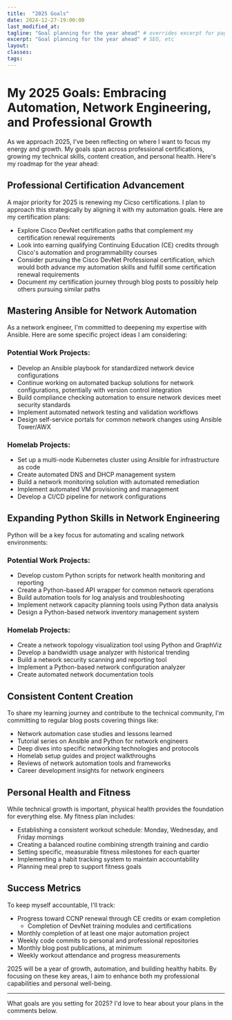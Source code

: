 ```yaml
---
title:  "2025 Goals"
date: 2024-12-27-19:00:00
last_modified_at:
tagline: "Goal planning for the year ahead" # overrides excerpt for page tagline display
excerpt: "Goal planning for the year ahead" # SEO, etc
layout:
classes:  
tags:
---
```


# My 2025 Goals: Embracing Automation, Network Engineering, and Professional Growth

As we approach 2025, I've been reflecting on where I want to focus my energy and growth. My goals span across professional certifications, growing my technical skills, content creation, and personal health. Here's my roadmap for the year ahead:

## Professional Certification Advancement

A major priority for 2025 is renewing my Cicso certifications. I plan to approach this strategically by aligning it with my automation goals. Here are my certification plans:

- Explore Cisco DevNet certification paths that complement my certification renewal requirements
- Look into earning qualifying Continuing Education (CE) credits through Cisco's automation and programmability courses
- Consider pursuing the Cisco DevNet Professional certification, which would both advance my automation skills and fulfill some certification renewal requirements
- Document my certification journey through blog posts to possibly help others pursuing similar paths

## Mastering Ansible for Network Automation

As a network engineer, I'm committed to deepening my expertise with Ansible. Here are some specific project ideas I am considering:

### Potential Work Projects:
- Develop an Ansible playbook for standardized network device configurations
- Continue working on automated backup solutions for network configurations, potentially with version control integration
- Build compliance checking automation to ensure network devices meet security standards
- Implement automated network testing and validation workflows
- Design self-service portals for common network changes using Ansible Tower/AWX

### Homelab Projects:
- Set up a multi-node Kubernetes cluster using Ansible for infrastructure as code
- Create automated DNS and DHCP management system
- Build a network monitoring solution with automated remediation
- Implement automated VM provisioning and management
- Develop a CI/CD pipeline for network configurations

## Expanding Python Skills in Network Engineering

Python will be a key focus for automating and scaling network environments:

### Potential Work Projects:
- Develop custom Python scripts for network health monitoring and reporting
- Create a Python-based API wrapper for common network operations
- Build automation tools for log analysis and troubleshooting
- Implement network capacity planning tools using Python data analysis
- Design a Python-based network inventory management system

### Homelab Projects:
- Create a network topology visualization tool using Python and GraphViz
- Develop a bandwidth usage analyzer with historical trending
- Build a network security scanning and reporting tool
- Implement a Python-based network configuration analyzer
- Create automated network documentation tools

## Consistent Content Creation

To share my learning journey and contribute to the technical community, I'm committing to regular blog posts covering things like:

- Network automation case studies and lessons learned
- Tutorial series on Ansible and Python for network engineers
- Deep dives into specific networking technologies and protocols
- Homelab setup guides and project walkthroughs
- Reviews of network automation tools and frameworks
- Career development insights for network engineers

## Personal Health and Fitness

While technical growth is important, physical health provides the foundation for everything else. My fitness plan includes:

- Establishing a consistent workout schedule: Monday, Wednesday, and Friday mornings
- Creating a balanced routine combining strength training and cardio
- Setting specific, measurable fitness milestones for each quarter
- Implementing a habit tracking system to maintain accountability
- Planning meal prep to support fitness goals

## Success Metrics

To keep myself accountable, I'll track:

- Progress toward CCNP renewal through CE credits or exam completion
    - Completion of DevNet training modules and certifications
- Monthly completion of at least one major automation project
- Weekly code commits to personal and professional repositories
- Monthly blog post publications, at minimum
- Weekly workout attendance and progress measurements

2025 will be a year of growth, automation, and building healthy habits. By focusing on these key areas, I aim to enhance both my professional capabilities and personal well-being.

---

What goals are you setting for 2025? I'd love to hear about your plans in the comments below.